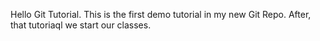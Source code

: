 Hello Git Tutorial.
This is the first demo tutorial in my new Git Repo.
After, that tutoriaql we start our classes.

